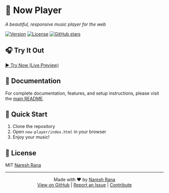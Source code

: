 # 🎵 Now Player

*A beautiful, responsive music player for the web*

[![Version](https://img.shields.io/badge/version-1.0.0-blue.svg)](https://github.com/Nareshrana1999/NareshRana/tree/main/now-player)
[![License](https://img.shields.io/badge/license-MIT-green.svg)](LICENSE)
[![GitHub stars](https://img.shields.io/github/stars/Nareshrana1999/NareshRana?style=social)](https://github.com/Nareshrana1999/NareshRana/stargazers)

## 🎧 Try It Out

[▶️ Try Now (Live Preview)](https://htmlpreview.github.io/?https://github.com/Nareshrana1999/now-player/blob/main/index.html)

## 📖 Documentation

For complete documentation, features, and setup instructions, please visit the [main README](https://github.com/Nareshrana1999/NareshRana#-now-player---modern-music-player).

## 🚀 Quick Start

1. Clone the repository
2. Open `now-player/index.html` in your browser
3. Enjoy your music!

## 📝 License

MIT [Naresh Rana](https://github.com/Nareshrana1999)

---

<div align="center">
  Made with ❤️ by <a href="https://github.com/Nareshrana1999">Naresh Rana</a>
  <br>
  <a href="https://github.com/Nareshrana1999/NareshRana">View on GitHub</a> | 
  <a href="https://github.com/Nareshrana1999/NareshRana/issues">Report an Issue</a> | 
  <a href="https://github.com/Nareshrana1999/NareshRana/pulls">Contribute</a>
</div>
